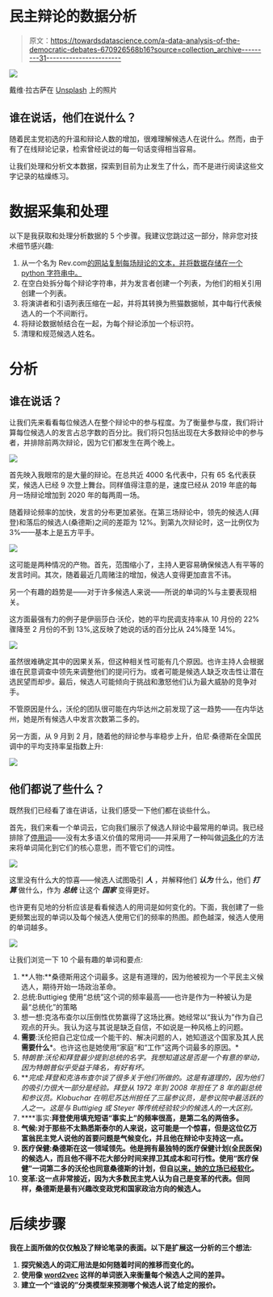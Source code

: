 # 民主辩论的数据分析

> 原文：<https://towardsdatascience.com/a-data-analysis-of-the-democratic-debates-670926568b16?source=collection_archive---------31----------------------->

![](img/102eba934bfadf27ff1de43f822ab97f.png)

戴维·拉古萨在 [Unsplash](https://unsplash.com/s/photos/debate?utm_source=unsplash&utm_medium=referral&utm_content=creditCopyText) 上的照片

## 谁在说话，他们在说什么？

随着民主党初选的升温和辩论人数的增加，很难理解候选人在说什么。然而，由于有了在线辩论记录，检索曾经说过的每一句话变得相当容易。

让我们处理和分析文本数据，探索到目前为止发生了什么，而不是进行阅读这些文字记录的枯燥练习。

# 数据采集和处理

以下是我获取和处理分析数据的 5 个步骤。我建议您跳过这一部分，除非您对技术细节感兴趣:

1.  从一个名为 Rev.com[的网站复制每场辩论的文本，并将数据存储在一个 python 字符串中。](https://www.rev.com/blog/transcripts)
2.  在空白处拆分每个辩论字符串，并为发言者创建一个列表，为他们的相关引用创建一个列表。
3.  将演讲者和引语列表压缩在一起，并将其转换为熊猫数据帧，其中每行代表候选人的一个不间断行。
4.  将辩论数据帧结合在一起，为每个辩论添加一个标识符。
5.  清理和规范候选人姓名。

# 分析

## 谁在说话？

让我们先来看看每位候选人在整个辩论中的参与程度。为了衡量参与度，我们将计算每位候选人的发言占总字数的百分比。我们将只包括出现在大多数辩论中的参与者，并排除前两次辩论，因为它们都发生在两个晚上。

![](img/34aea391d0007f874ff46cb2469fd2af.png)

首先映入我眼帘的是大量的辩论。在总共近 4000 名代表中，只有 65 名代表获奖，候选人已经 9 次登上舞台。同样值得注意的是，速度已经从 2019 年底的每月一场辩论增加到 2020 年的每两周一场。

随着辩论频率的加快，发言的分布更加紧张。在第三场辩论中，领先的候选人(拜登)和落后的候选人(桑德斯)之间的差距为 12%。到第九次辩论时，这一比例仅为 3%——基本上是五方平手。

![](img/1384dd720e875865c7a51a7d6ce5aec5.png)

这可能是两种情况的产物。首先，范围缩小了，主持人更容易确保候选人有平等的发言时间。其次，随着最近几周赌注的增加，候选人变得更加直言不讳。

另一个有趣的趋势是——对于许多候选人来说——所说的单词的%与主要表现相关。

这方面最强有力的例子是伊丽莎白·沃伦，她的平均民调支持率从 10 月份的 22%骤降至 2 月份的不到 13%,这反映了她说的话的百分比从 24%降至 14%。

![](img/ef30651a6766ebc4c57f73377c1c6569.png)

虽然很难确定其中的因果关系，但这种相关性可能有几个原因。也许主持人会根据谁在民意调查中领先来调整他们的提问行为。或者可能是候选人缺乏攻击性让潜在选民望而却步。最后，候选人可能倾向于挑战和激怒他们认为最大威胁的竞争对手。

不管原因是什么，沃伦的团队很可能在内华达州之前发现了这一趋势——在内华达州，她是所有候选人中发言次数第二多的。

另一方面，从 9 月到 2 月，随着他的辩论参与率稳步上升，伯尼·桑德斯在全国民调中的平均支持率呈指数上升:

![](img/b23d682682b3eb0735c746fe22394d91.png)

## 他们都说了些什么？

既然我们已经看了谁在讲话，让我们感受一下他们都在谈些什么。

首先，我们来看一个单词云，它向我们展示了候选人辩论中最常用的单词。我已经排除了[停用词](https://medium.com/@makcedward/nlp-pipeline-stop-words-part-5-d6770df8a936)——没有太多语义价值的常用词——并采用了一种叫做[词条化](/stemming-lemmatization-what-ba782b7c0bd8)的方法来将单词简化到它们的核心意思，而不管它们的词性。

![](img/be3bbfb75a358ff282f1545cf0cf743a.png)

这里没有什么大的惊喜——候选人试图吸引 ***人*** ，并解释他们 ***认为*** 什么，他们 ***打算*** 做什么，作为 ***总统*** 让这个 ***国家*** 变得更好。

也许更有见地的分析应该是看看候选人的用词是如何变化的。下面，我创建了一些更频繁出现的单词以及每个候选人使用它们的频率的热图。颜色越深，候选人使用的单词越多。

![](img/deb39140c80bc75fc9f38383b7f3e993.png)

让我们浏览一下 10 个最有趣的单词和要点:

1.  **人物:**桑德斯用这个词最多。这是有道理的，因为他被视为一个平民主义候选人，期待开始一场政治革命。
2.  总统:Buttigieg 使用“总统”这个词的频率最高——也许是作为一种被认为是最“总统化”的策略
3.  想一想:克洛布查尔以压倒性优势赢得了这场比赛。她经常以“我认为”作为自己观点的开头。我认为这与其说是缺乏自信，不如说是一种风格上的问题。
4.  **需要**:沃伦把自己定位成一个能干的、解决问题的人，她知道这个国家及其人民**需要什么***。也许这也是她使用“家庭”和“工作”这两个词最多的原因。*
5.  *特朗普:沃伦和拜登最少提到总统的名字。我想知道这是否是一个有意的举动，因为特朗普似乎受益于降名，有好有坏。*
6.  ***完成:**拜登和克洛布查尔谈了很多关于他们所做的*。这是有道理的，因为他们的吸引力很大一部分是经验。拜登从 1972 年到 2008 年担任了 8 年的副总统和参议员。Klobuchar 在明尼苏达州担任了三届参议员，是参议院中最活跃的人之一。这是与 Buttigieg 或 Steyer 等传统经验较少的候选人的一大区别。**
7.  ****事实:**拜登使用填充短语“事实上”的频率很高，是第二名的两倍多。**
8.  **气候:对于那些不太熟悉斯泰尔的人来说，这可能是一个惊喜，但是这位亿万富翁民主党人说他的首要问题是气候变化，并且他在辩论中支持这一点。**
9.  **医疗保健:桑德斯在这一领域领先。他是拥有最独特的医疗保健计划(全民医保)的候选人，而且他不得不花大部分时间来捍卫其成本和可行性。使用“医疗保健”一词第二多的沃伦也同意桑德斯的计划，但自[以来，她的立场已经软化](https://www.latimes.com/politics/story/2019-11-20/elizabeth-warren-medicare-all-healthcare-democrats)。**
10.  **变革:这一点非常接近，因为大多数民主党人认为自己是变革的代表。但同样，桑德斯是最有兴趣改变政党和国家政治方向的候选人。**

# **后续步骤**

**我在上面所做的仅仅触及了辩论笔录的表面。以下是扩展这一分析的三个想法:**

1.  **探究候选人的词汇用法是如何随着时间的推移而变化的。**
2.  **使用像 [word2vec](/an-intuitive-explanation-of-word2vec-208bed0a0599) 这样的单词嵌入来衡量每个候选人之间的差异。**
3.  **建立一个“谁说的”分类模型来预测哪个候选人说了给定的报价。**